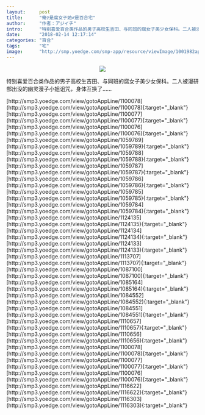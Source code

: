 ```yaml
---
layout:     post
title:      "俺♀是腐女子她♂是百合宅"
author:     "作者：アジイチ"
intro:      "特别喜爱百合类作品的男子高校生吉田、与同班的腐女子美少女保科。二人被漫研部出没的幽灵漫子小姐诅咒，身体互换了……"
date:       "2018-02-14 12:17:14"
categories: "百合"
tags:       "宅"
image:      "http://smp.yoedge.com/smp-app/resource/viewImage/1001982appline.png"
---
```

<div style="text-align: center">
<p><img src="http://smp.yoedge.com/smp-app/resource/viewImage/1001982appline.png"/></p>
</div>
<p class="post-meta">
<span>特别喜爱百合类作品的男子高校生吉田、与同班的腐女子美少女保科。二人被漫研部出没的幽灵漫子小姐诅咒，身体互换了……</span>
</p>
[http://smp3.yoedge.com/view/gotoAppLine/1100078](http://smp3.yoedge.com/view/gotoAppLine/1100078){:target="_blank"}
[http://smp3.yoedge.com/view/gotoAppLine/1100077](http://smp3.yoedge.com/view/gotoAppLine/1100077){:target="_blank"}
[http://smp3.yoedge.com/view/gotoAppLine/1100076](http://smp3.yoedge.com/view/gotoAppLine/1100076){:target="_blank"}
[http://smp3.yoedge.com/view/gotoAppLine/1059789](http://smp3.yoedge.com/view/gotoAppLine/1059789){:target="_blank"}
[http://smp3.yoedge.com/view/gotoAppLine/1059788](http://smp3.yoedge.com/view/gotoAppLine/1059788){:target="_blank"}
[http://smp3.yoedge.com/view/gotoAppLine/1059787](http://smp3.yoedge.com/view/gotoAppLine/1059787){:target="_blank"}
[http://smp3.yoedge.com/view/gotoAppLine/1059786](http://smp3.yoedge.com/view/gotoAppLine/1059786){:target="_blank"}
[http://smp3.yoedge.com/view/gotoAppLine/1059785](http://smp3.yoedge.com/view/gotoAppLine/1059785){:target="_blank"}
[http://smp3.yoedge.com/view/gotoAppLine/1059784](http://smp3.yoedge.com/view/gotoAppLine/1059784){:target="_blank"}
[http://smp3.yoedge.com/view/gotoAppLine/1124135](http://smp3.yoedge.com/view/gotoAppLine/1124135){:target="_blank"}
[http://smp3.yoedge.com/view/gotoAppLine/1124134](http://smp3.yoedge.com/view/gotoAppLine/1124134){:target="_blank"}
[http://smp3.yoedge.com/view/gotoAppLine/1124133](http://smp3.yoedge.com/view/gotoAppLine/1124133){:target="_blank"}
[http://smp3.yoedge.com/view/gotoAppLine/1113707](http://smp3.yoedge.com/view/gotoAppLine/1113707){:target="_blank"}
[http://smp3.yoedge.com/view/gotoAppLine/1087100](http://smp3.yoedge.com/view/gotoAppLine/1087100){:target="_blank"}
[http://smp3.yoedge.com/view/gotoAppLine/1085164](http://smp3.yoedge.com/view/gotoAppLine/1085164){:target="_blank"}
[http://smp3.yoedge.com/view/gotoAppLine/1084552](http://smp3.yoedge.com/view/gotoAppLine/1084552){:target="_blank"}
[http://smp3.yoedge.com/view/gotoAppLine/1084551](http://smp3.yoedge.com/view/gotoAppLine/1084551){:target="_blank"}
[http://smp3.yoedge.com/view/gotoAppLine/1110657](http://smp3.yoedge.com/view/gotoAppLine/1110657){:target="_blank"}
[http://smp3.yoedge.com/view/gotoAppLine/1110656](http://smp3.yoedge.com/view/gotoAppLine/1110656){:target="_blank"}
[http://smp3.yoedge.com/view/gotoAppLine/1100078](http://smp3.yoedge.com/view/gotoAppLine/1100078){:target="_blank"}
[http://smp3.yoedge.com/view/gotoAppLine/1100077](http://smp3.yoedge.com/view/gotoAppLine/1100077){:target="_blank"}
[http://smp3.yoedge.com/view/gotoAppLine/1100076](http://smp3.yoedge.com/view/gotoAppLine/1100076){:target="_blank"}
[http://smp3.yoedge.com/view/gotoAppLine/1116622](http://smp3.yoedge.com/view/gotoAppLine/1116622){:target="_blank"}
[http://smp3.yoedge.com/view/gotoAppLine/1116303](http://smp3.yoedge.com/view/gotoAppLine/1116303){:target="_blank"}



